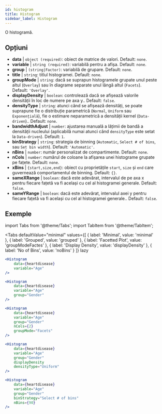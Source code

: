 ```yaml
---
id: histogram
title: Histogram
sidebar_label: Histogram
---
```


O histogramă.

## Opțiuni

* __data__ | `object (required)`: obiect de matrice de valori. Default: `none`.
* __variable__ | `string (required)`: variabilă pentru a afișa. Default: `none`.
* __group__ | `(string|Factor)`: variabilă de grupare. Default: `none`.
* __title__ | `string`: titlul histogramei. Default: `none`.
* __groupMode__ | `string`: dacă se suprapun histogramele grupate unul peste altul (`Overlay`) sau în diagrame separate unul lângă altul (`Facets`). Default: `'Overlay'`.
* __displayDensity__ | `boolean`: controlează dacă se afișează valorile densității în loc de numere pe axa y.. Default: `false`.
* __densityType__ | `string`: atunci când se afișează densități, se poate suprapune fie o distribuție parametrică (`Normal`, `Uniform` sau `Exponențială`), fie o estimare neparametrică a densității kernel (`Data-driven`).. Default: `none`.
* __bandwidthAdjust__ | `number`: ajustarea manuală a lățimii de bandă a densității nucleului (aplicabilă numai atunci când `densityType` este setat la `Data-driven`). Default: `1`.
* __binStrategy__ | `string`: strategia de binning (`Automatic`, `Select # of bins`, sau `Set bin width`). Default: `'Automatic'`.
* __nBins__ | `number`: număr personalizat de compartimente. Default: `none`.
* __nCols__ | `number`: numărul de coloane la afișarea unei histograme grupate pe fațete. Default: `none`.
* __xBins__ | `{start,size,end}`: obiect cu proprietățile `start`, `size` și `end` care guvernează comportamentul de binning. Default: `{}`.
* __sameXRange__ | `boolean`: dacă este adevărat, intervalul de pe axa x pentru fiecare fațetă va fi același cu cel al histogramei generale. Default: `false`.
* __sameYRange__ | `boolean`: dacă este adevărat, intervalul axei y pentru fiecare fațetă va fi același cu cel al histogramei generale.. Default: `false`.


## Exemple

import Tabs from '@theme/Tabs';
import TabItem from '@theme/TabItem';

<Tabs
    defaultValue="minimal"
    values={[
        { label: 'Minimal', value: 'minimal' },
        { label: 'Grouped', value: 'grouped' },
        { label: 'Facetted Plot', value: 'groupModeFactes' },
        { label: 'Display Density', value: 'displayDensity' },
        { label: 'No of Bins', value: 'noBins' }
    ]}
    lazy
>

<TabItem value="minimal">

```jsx live
<Histogram 
    data={heartdisease} 
    variable="Age"
/>
```

</TabItem>

<TabItem value="grouped">

```jsx live
<Histogram 
    data={heartdisease} 
    variable="Age"
    group="Gender"
/>
```

</TabItem>

<TabItem value="groupModeFactes">

```jsx live
<Histogram 
    data={heartdisease} 
    variable="Age"
    group="Gender"
    nCols={2}
    groupMode="Facets"
/>
```

</TabItem>

<TabItem value="displayDensity">

```jsx live
<Histogram 
    data={heartdisease} 
    variable="Age"
    group="Gender"
    displayDensity 
    densityType="Uniform"
/>
```

</TabItem>

<TabItem value="noBins">

```jsx live
<Histogram 
    data={heartdisease} 
    variable="Age"
    group="Gender"
    binStrategy="Select # of bins"
    nBins={90}
/>
```

</TabItem>

</Tabs>
